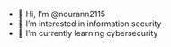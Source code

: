 - 👋 Hi, I’m @nourann2115
- 👀 I’m interested in information security
- 🌱 I’m currently learning cybersecurity


<!---
nourann2115/nourann2115 is a ✨ special ✨ repository because its `README.md` (this file) appears on your GitHub profile.
You can click the Preview link to take a look at your changes.
--->
